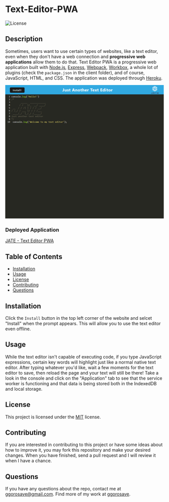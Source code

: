# Text-Editor-PWA
![License](https://img.shields.io/badge/License-MIT-blue)

## Description
Sometimes, users want to use certain types of websites, like a text editor, even when they don't have a web connection and **progressive web applications** allow them to do that. Text Editor PWA is a progressive web application built with [Node.js](https://nodejs.org/en/), [Express](https://www.npmjs.com/package/express), [Webpack](https://webpack.js.org/), [Workbox](https://developer.chrome.com/docs/workbox/), a whole lot of plugins (check the `package.json` in the client folder), and of course, JavaScript, HTML, and CSS. The application was deployed through [Heroku](https://www.heroku.com/).

![Text Editor](./rm-assets/text-editor-pwa.png)

### Deployed Application

[JATE - Text Editor PWA](https://ggorosave-text-editor.herokuapp.com/)

## Table of Contents 

- [Installation](#installation)
- [Usage](#usage)
- [License](#license)
- [Contributing](#contributing)
- [Questions](#questions)

## Installation

Click the `Install` button in the top left corner of the website and selcet "Install" when the prompt appears. This will allow you to use the text editor even offline. 

## Usage

While the text editor isn't capable of executing code, if you type JavaScript expressions, certain key words will highlight just like a normal native text editor. After typing whatever you'd like, wait a few moments for the text editor to save, then reload the page and your text will still be there! Take a look in the console and click on the "Application" tab to see that the service worker is functioning and that data is being stored both in the IndexedDB and local storage.

## License

This project is licensed under the 	[MIT](https://github.com/ggorosave/Text-Editor-PWA/blob/main/LICENSE) license.

## Contributing

If you are interested in contributing to this project or have some ideas about how to improve it, you may fork this repository and make your desired changes. When you have finished, send a pull request and I will review it when I have a chance.


## Questions

If you have any questions about the repo, contact me at [ggorosave@gmail.com](mailto:ggorosave@gmail.com). Find more of my work at [ggorosave](https://https://github.com/ggorosave).